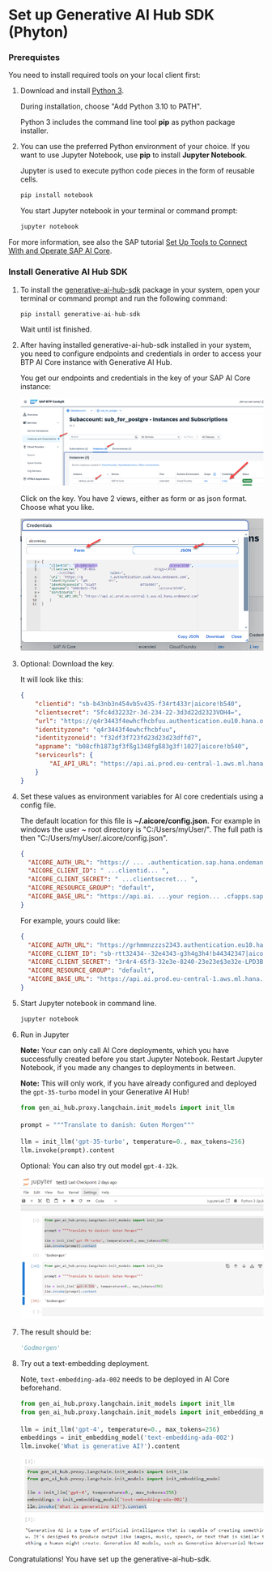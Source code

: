 # Set up Generative AI Hub SDK (Phyton)

<!--- Author: Oliver Stiefbold  --->

### Prerequistes

You need to install required tools on your local client first:

1. Download and install [Python 3](https://www.python.org/downloads/).  

    During installation, choose "Add Python 3.10 to PATH".

    Python 3 includes the command line tool **pip** as python package installer.

2. You can use the preferred Python environment of your choice. If you want to use Jupyter Notebook, use **pip** to install **Jupyter Notebook**. 

    Jupyter is used to execute python code pieces in the form of reusable cells.

    ```Python
    pip install notebook
    ```

    You start Jupyter notebook in your terminal or command prompt:

    ```Python
    jupyter notebook
    ```

For more information, see also the SAP tutorial [Set Up Tools to Connect With and Operate SAP AI Core](https://developers.sap.com/tutorials/ai-core-setup.html#5d9f2539-e1ce-4804-9baa-52a4b8e995d5).


### Install Generative AI Hub SDK

1. To install the [generative-ai-hub-sdk](https://pypi.org/project/generative-ai-hub-sdk/) package in your system, open your terminal or command prompt and run the following command:

    ```Python
    pip install generative-ai-hub-sdk
    ```
    Wait until ist finished.

2. After having installed generative-ai-hub-sdk installed in your system, you need to configure endpoints and credentials in order to access your BTP AI Core instance with Generative AI Hub. 

    You get our endpoints and credentials in the key of your SAP AI Core instance:

 
    ![AI Core key in instances and subscriptions](images/40_genai_aic_key.png)

    Click on the key. You have 2 views, either as form or as json format. Choose what you like.

    ![](images/41_genai_aic_key2.png)


3. Optional: Download the key.

    It will look like this:

    ```JSON
    {
        "clientid": "sb-b43nb3n454vb5v435-f34rt433r|aicore!b540",
        "clientsecret": "5fc4d32232r-3d-234-22-3d3d22d2323VOH4=",
        "url": "https://q4r3443f4ewhcfhcbfuu.authentication.eu10.hana.ondemand.com",
        "identityzone": "q4r3443f4ewhcfhcbfuu",
        "identityzoneid": "f32df3f723fd23d23d23dffd7",
        "appname": "b08cfh1873gf3fßg1348fgß83g3f!1027|aicore!b540",
        "serviceurls": {
            "AI_API_URL": "https://api.ai.prod.eu-central-1.aws.ml.hana.ondemand.com"
        }
    }
    ```


4. Set these values as environment variables for AI core credentials using a config file. 

    The default location for this file is **~/.aicore/config.json**. For example in windows the user ~ root directory is "C:/Users/myUser/". The full path is then "C:/Users/myUser/.aicore/config.json".


    ```JSON
    {
      "AICORE_AUTH_URL": "https:// ... .authentication.sap.hana.ondemand.com",
      "AICORE_CLIENT_ID": " ...clientid... ",
      "AICORE_CLIENT_SECRET": " ...clientsecret... ",
      "AICORE_RESOURCE_GROUP": "default",
      "AICORE_BASE_URL": "https://api.ai. ...your region... .cfapps.sap.hana.ondemand.com/v2"
    }
    ```

    For example, yours could like: 

    ```JSON
    {
      "AICORE_AUTH_URL": "https://grhmmnzzzs2343.authentication.eu10.hana.ondemand.com",
      "AICORE_CLIENT_ID": "sb-rtt32434--32e4343-g3h4g3h4!b44342347|aicore!b540",
      "AICORE_CLIENT_SECRET": "3r4r4-65f3-32e3e-8240-23e23e$3e32e-LPD3B-3e23e23e32e3=",
      "AICORE_RESOURCE_GROUP": "default",
      "AICORE_BASE_URL": "https://api.ai.prod.eu-central-1.aws.ml.hana.ondemand.com/v2"
    }
    ```

5. Start Jupyter notebook in command line. 

    ```Python
    jupyter notebook
    ```

6. Run in Jupyter

    **Note:** Your can only call AI Core deployments, which you have successfully created before you start Jupyter Notebook. Restart Jupyter Notebook, if you made any changes to deployments in between.

    **Note:** This will only work, if you have already configured and deployed the `gpt-35-turbo` model in your Generative AI Hub!

    ```PYTHON
    from gen_ai_hub.proxy.langchain.init_models import init_llm

    prompt = """Translate to danish: Guten Morgen"""

    llm = init_llm('gpt-35-turbo', temperature=0., max_tokens=256)
    llm.invoke(prompt).content
    ```

    Optional: You can also try out model `gpt-4-32k`.


    ![Jupyter notebook](images/42_genai_jupyter.png)

7. The result should be:

    ```PYTHON
    'Godmorgen'
    ```
8. Try out a text-embedding deployment.

    Note, `text-embedding-ada-002` needs to be deployed in AI Core beforehand.

    ```PYTHON
    from gen_ai_hub.proxy.langchain.init_models import init_llm
    from gen_ai_hub.proxy.langchain.init_models import init_embedding_model

    llm = init_llm('gpt-4', temperature=0., max_tokens=256)
    embeddings = init_embedding_model('text-embedding-ada-002')
    llm.invoke('What is generative AI?').content
    ```
 
    ![Jupyter notebook](images/43_genai_jupyter_2.png)



Congratulations! You have set up the generative-ai-hub-sdk.
